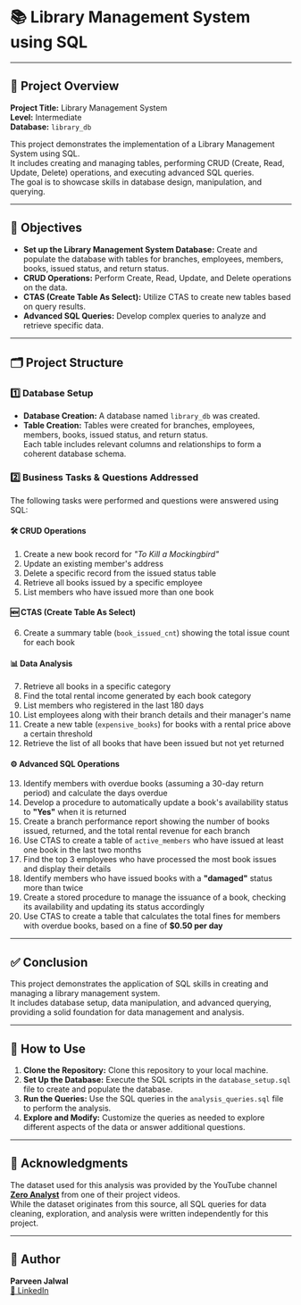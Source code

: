 # 📚 Library Management System using SQL

---

## 📝 Project Overview
**Project Title:** Library Management System  
**Level:** Intermediate  
**Database:** `library_db`  

This project demonstrates the implementation of a Library Management System using SQL.  
It includes creating and managing tables, performing CRUD (Create, Read, Update, Delete) operations, and executing advanced SQL queries.  
The goal is to showcase skills in database design, manipulation, and querying.

---

## 🎯 Objectives
- **Set up the Library Management System Database:** Create and populate the database with tables for branches, employees, members, books, issued status, and return status.  
- **CRUD Operations:** Perform Create, Read, Update, and Delete operations on the data.  
- **CTAS (Create Table As Select):** Utilize CTAS to create new tables based on query results.  
- **Advanced SQL Queries:** Develop complex queries to analyze and retrieve specific data.

---

## 🗂️ Project Structure

### 1️⃣ Database Setup
- **Database Creation:** A database named `library_db` was created.  
- **Table Creation:** Tables were created for branches, employees, members, books, issued status, and return status.  
  Each table includes relevant columns and relationships to form a coherent database schema.

### 2️⃣ Business Tasks & Questions Addressed

The following tasks were performed and questions were answered using SQL:

#### 🛠️ CRUD Operations
1. Create a new book record for *"To Kill a Mockingbird"*  
2. Update an existing member's address  
3. Delete a specific record from the issued status table  
4. Retrieve all books issued by a specific employee  
5. List members who have issued more than one book  

#### 🆕 CTAS (Create Table As Select)
6. Create a summary table (`book_issued_cnt`) showing the total issue count for each book  

#### 📊 Data Analysis
7. Retrieve all books in a specific category  
8. Find the total rental income generated by each book category  
9. List members who registered in the last 180 days  
10. List employees along with their branch details and their manager's name  
11. Create a new table (`expensive_books`) for books with a rental price above a certain threshold  
12. Retrieve the list of all books that have been issued but not yet returned  

#### ⚙️ Advanced SQL Operations
13. Identify members with overdue books (assuming a 30-day return period) and calculate the days overdue  
14. Develop a procedure to automatically update a book's availability status to **"Yes"** when it is returned  
15. Create a branch performance report showing the number of books issued, returned, and the total rental revenue for each branch  
16. Use CTAS to create a table of `active_members` who have issued at least one book in the last two months  
17. Find the top 3 employees who have processed the most book issues and display their details  
18. Identify members who have issued books with a **"damaged"** status more than twice  
19. Create a stored procedure to manage the issuance of a book, checking its availability and updating its status accordingly  
20. Use CTAS to create a table that calculates the total fines for members with overdue books, based on a fine of **$0.50 per day**

---

## ✅ Conclusion
This project demonstrates the application of SQL skills in creating and managing a library management system.  
It includes database setup, data manipulation, and advanced querying, providing a solid foundation for data management and analysis.

---

## 🚀 How to Use
1. **Clone the Repository:** Clone this repository to your local machine.  
2. **Set Up the Database:** Execute the SQL scripts in the `database_setup.sql` file to create and populate the database.  
3. **Run the Queries:** Use the SQL queries in the `analysis_queries.sql` file to perform the analysis.  
4. **Explore and Modify:** Customize the queries as needed to explore different aspects of the data or answer additional questions.

---

## 🙏 Acknowledgments
The dataset used for this analysis was provided by the YouTube channel **[Zero Analyst](https://www.youtube.com/results?search_query=Zero+Analyst)** from one of their project videos.  
While the dataset originates from this source, all SQL queries for data cleaning, exploration, and analysis were written independently for this project.

---

## 👤 Author
**Parveen Jalwal**  
[🔗 LinkedIn](https://www.linkedin.com/in/parveen-jalwal-201a2a302)

